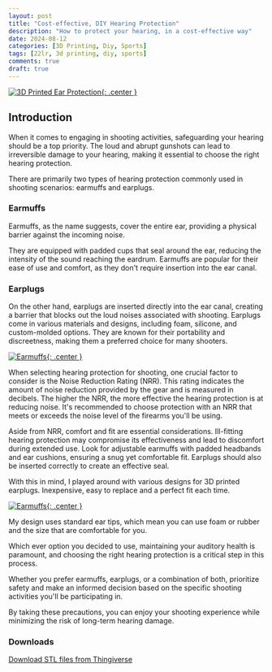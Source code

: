 ```yaml
---
layout: post
title: "Cost-effective, DIY Hearing Protection"
description: "How to protect your hearing, in a cost-effective way"
date: 2024-08-12
categories: [3D Printing, Diy, Sports]
tags: [22lr, 3d printing, diy, sports]
comments: true
draft: true
---
```

[![3D Printed Ear Protection](/assets/2024-08-12_1.jpg){: .center }](/assets/2024-08-12_1.jpg)

## Introduction

When it comes to engaging in shooting activities, safeguarding your hearing should be a top priority. The loud and abrupt gunshots can lead to irreversible damage to your hearing, making it essential to choose the right hearing protection. 

There are primarily two types of hearing protection commonly used in shooting scenarios: earmuffs and earplugs.

### Earmuffs

Earmuffs, as the name suggests, cover the entire ear, providing a physical barrier against the incoming noise.



They are equipped with padded cups that seal around the ear, reducing the intensity of the sound reaching the eardrum. Earmuffs are popular for their ease of use and comfort, as they don't require insertion into the ear canal.

### Earplugs

On the other hand, earplugs are inserted directly into the ear canal, creating a barrier that blocks out the loud noises associated with shooting. Earplugs come in various materials and designs, including foam, silicone, and custom-molded options. They are known for their portability and discreetness, making them a preferred choice for many shooters.

[![Earmuffs](/assets/2024-08-12_5.jpg){: .center }](/assets/2024-08-12_5.jpg)

When selecting hearing protection for shooting, one crucial factor to consider is the Noise Reduction Rating (NRR). This rating indicates the amount of noise reduction provided by the gear and is measured in decibels. The higher the NRR, the more effective the hearing protection is at reducing noise. It's recommended to choose protection with an NRR that meets or exceeds the noise level of the firearms you'll be using.

Aside from NRR, comfort and fit are essential considerations. Ill-fitting hearing protection may compromise its effectiveness and lead to discomfort during extended use. Look for adjustable earmuffs with padded headbands and ear cushions, ensuring a snug yet comfortable fit. Earplugs should also be inserted correctly to create an effective seal.

With this in mind, I played around with various designs for 3D printed earplugs. Inexpensive, easy to replace and a perfect fit each time.

[![Earmuffs](/assets/2024-08-12_4.jpg){: .center }](/assets/2024-08-12_4.jpg)

My design uses standard ear tips, which mean you can use foam or rubber and the size that are comfortable for you.

Which ever option you decided to use, maintaining your auditory health is paramount, and choosing the right hearing protection is a critical step in this process. 

Whether you prefer earmuffs, earplugs, or a combination of both, prioritize safety and make an informed decision based on the specific shooting activities you'll be participating in. 

By taking these precautions, you can enjoy your shooting experience while minimizing the risk of long-term hearing damage.

### Downloads

[Download STL files from Thingiverse](https://www.thingiverse.com/thing:6726814)


